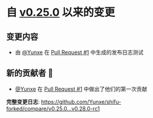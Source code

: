 # 自 [v0.25.0](https://github.com/Yunxe/shifu-forked/releases/tag/v0.25.0) 以来的变更

## 变更内容

* 由 [@Yunxe](https://github.com/Yunxe) 在 [Pull Request #1](https://github.com/Yunxe/shifu-forked/pull/1) 中生成的发布日志测试

## 新的贡献者 🌟

* [@Yunxe](https://github.com/Yunxe) 在 [Pull Request #1](https://github.com/Yunxe/shifu-forked/pull/1) 中做出了他们的第一次贡献

**完整变更日志**: https://github.com/Yunxe/shifu-forked/compare/v0.25.0...v0.28.0-rc1